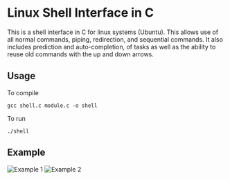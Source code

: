 # Linux Shell Interface in C
This is a shell interface in C for linux systems (Ubuntu). This allows use of all normal commands, piping, redirection, and sequential commands. It also includes prediction and auto-completion, of tasks as well as the ability to reuse old commands with the up and down arrows.
## Usage
To compile
```
gcc shell.c module.c -o shell
```
To run
```
./shell
```
## Example
![Example 1](pic1.png)
![Example 2](pic2.png)